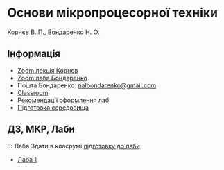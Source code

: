 # Основи мікропроцесорної техніки

Корнєв В. П., Бондаренко Н. О.

## Інформація

-   [Zoom лекція Корнєв](https://us02web.zoom.us/j/82877120983?pwd=WEM5Tnd3bGplMmF3MVdWMTZLTk5TUT09)
-   [Zoom лаба Бондаренко](https://us04web.zoom.us/j/5173173893?pwd=WU1DRVpCclFQWmN6Vm51b3U0akRxUT09)
-   Пошта Бондаренко: [nalbondarenko@gmail.com](mailto:nalbondarenko@gmail.com)
-   [Classroom](https://classroom.google.com/c/NjE5NjkxNjM1NzE1?cjc=sotfxy7)
-   [Рекомендації оформлення лаб](https://dk12rozklad.github.io/files/OMT/Lab_description.pdf)
-   [Підготовка середовища](https://dk12rozklad.github.io/files/OMT/Install.pdf)

## ДЗ, МКР, Лаби

::: Лаба
Здати в класрумі [підготовку до лаби](https://classroom.google.com/u/2/c/NjE5NjkxNjM1NzE1/a/NjE5NjkxNjM1Nzg1/details)

-   [Лаба 1](https://classroom.google.com/u/2/c/NjE5NjkxNjM1NzE1/m/NjE5NjkxNjM1Nzgz/details)
